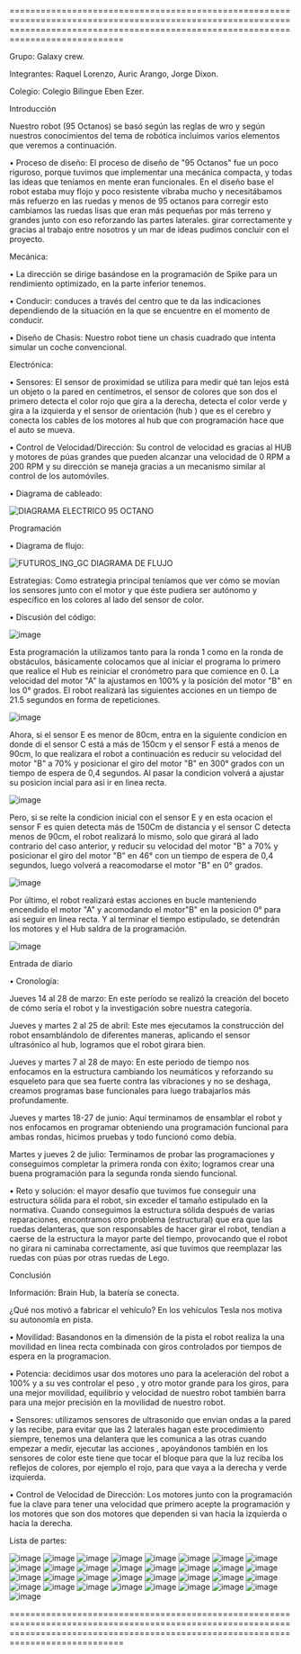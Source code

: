 ========================================================================================================================================================================================

Grupo:  Galaxy crew.

Integrantes: Raquel Lorenzo, Auric Arango, Jorge Dixon.

Colegio: Colegio Bilingue Eben Ezer.



   Introducción

Nuestro robot (95 Octanos) se basó según las reglas de wro y según nuestros conocimientos del tema de robótica incluimos varios elementos que veremos a continuación.

   • Proceso de diseño: El proceso de diseño de "95 Octanos" fue un poco riguroso, porque tuvimos que implementar una mecánica compacta, y todas las ideas que teníamos en mente eran funcionales. En el diseño base el robot estaba muy flojo y poco resistente vibraba mucho y necesitábamos más refuerzo en las ruedas y menos de 95 octanos para corregir esto cambiamos las ruedas lisas que eran más pequeñas por más terreno y grandes junto con eso reforzando las partes laterales. girar correctamente y gracias al trabajo entre nosotros y un mar de ideas pudimos concluir con el proyecto.

   Mecánica:

   • La dirección se dirige basándose en la programación de Spike para un rendimiento optimizado, en la parte inferior tenemos.

   • Conducir: conduces a través del centro que te da las indicaciones dependiendo de la situación en la que se encuentre en el momento de conducir.

   • Diseño de Chasis: Nuestro robot tiene un chasis cuadrado que intenta simular un coche convencional.


Electrónica:

   • Sensores: El sensor de proximidad se utiliza para medir qué tan lejos está un objeto o la pared en centímetros, el sensor de colores que son dos el primero detecta el color rojo que gira a la derecha, detecta el color verde y gira a la izquierda y el sensor de orientación (hub ) que es el cerebro y conecta los cables de los motores al hub que con programación hace que el auto se mueva.

   • Control de Velocidad/Dirección: Su control de velocidad es gracias al HUB y motores de púas grandes que pueden alcanzar una velocidad de 0 RPM a 200 RPM y su dirección se maneja gracias a un mecanismo similar al control de los automóviles.

   • Diagrama de cableado:

![DIAGRAMA ELECTRICO 95 OCTANO](https://github.com/user-attachments/assets/a81490e1-d94e-469a-ab45-58298e1ba7ea)


   Programación

   • Diagrama de flujo:

![FUTUROS_ING_GC DIAGRAMA DE FLUJO](https://github.com/user-attachments/assets/283682d8-7bf6-45a3-9a61-83f451e393ae)


   Estrategias: Como estrategia principal teníamos que ver cómo se movían los sensores junto con el motor y que éste pudiera ser autónomo y específico en los colores al lado del sensor de color.

   • Discusión del código:

![image](https://github.com/user-attachments/assets/7713af4d-43a5-401a-8839-2326f6eb7def)


Esta programación la utilizamos tanto para la ronda 1 como en la ronda de obstáculos, básicamente colocamos que al iniciar el programa lo primero que realice el Hub es reiniciar el cronómetro para que comience en 0. La velocidad del motor "A" la ajustamos en 100% y la posición del motor "B" en los 0° grados. El robot realizará las siguientes acciones en un tiempo de 21.5 segundos en forma de repeticiones.

![image](https://github.com/user-attachments/assets/9bd2fdf9-d771-4cff-b9e8-e76be923354e)



Ahora, si el sensor E es menor de 80cm, entra en la siguiente condicion en donde di el sensor C está a más de 150cm y el sensor F está a menos de 90cm, lo que realizara el robot a continuación es reducir su velocidad del motor "B" a 70% y posicionar el giro del motor "B" en 300° grados con un tiempo de espera de 0,4 segundos. Al pasar la condicion volverá a ajustar su posicion incial para asi ir en linea recta.

![image](https://github.com/user-attachments/assets/7cb41402-22f9-4503-97f1-505f847b46cf)


Pero, si se reíte la condicion inicial con el sensor E y en esta ocacion el sensor F es quien detecta más de 150Cm de distancia y el sensor C detecta menos de 90cm, el robot realizará lo mismo, solo que girará al lado contrario del caso anterior, y  reducir su velocidad del motor "B" a 70% y posicionar el giro del motor "B" en 46° con un tiempo de espera de 0,4 segundos, luego volverá a reacomodarse el motor "B" en 0° grados. 

![image](https://github.com/user-attachments/assets/f64c3a58-32ef-460e-87a5-cc74ce1b4d5f)


Por último, el robot realizará estas acciones en bucle manteniendo encendido el motor "A" y acomodando el motor"B" en la posicion 0° para asi seguir en linea recta. Y al terminar el tiempo estipulado, se detendrán los motores y el Hub saldra de la programación.

![image](https://github.com/user-attachments/assets/858f51d3-777a-49b8-9a41-8442d9aeeb5c)


   Entrada de diario

   • Cronología:

Jueves 14 al 28 de marzo: En este período se realizó la creación del boceto de cómo sería el robot y la investigación sobre nuestra categoría.

Jueves y martes 2 al 25 de abril: Este mes ejecutamos la construcción del robot ensamblándolo de diferentes maneras, aplicando el sensor ultrasónico al hub, logramos que el robot girara bien.

Jueves y martes 7 al 28 de mayo: En este periodo de tiempo nos enfocamos en la estructura cambiando los neumáticos y reforzando su esqueleto para que sea fuerte contra las vibraciones y no se deshaga, creamos programas base funcionales para luego trabajarlos más profundamente.

Jueves y martes 18-27 de junio: Aquí terminamos de ensamblar el robot y nos enfocamos en programar obteniendo una programación funcional para ambas rondas, hicimos pruebas y todo funcionó como debía.

Martes y jueves 2 de julio: Terminamos de probar las programaciones y conseguimos completar la primera ronda con éxito; logramos crear una buena programación para la segunda ronda siendo funcional.

   • Reto y solución: el mayor desafío que tuvimos fue conseguir una estructura sólida para el robot, sin exceder el tamaño estipulado en la normativa. Cuando conseguimos la estructura sólida después de varias reparaciones, encontramos otro problema (estructural) que era que las ruedas delanteras, que son responsables de hacer girar el robot, tendían a caerse de la estructura la mayor parte del tiempo, provocando que el robot no girara ni caminaba correctamente, así que tuvimos que reemplazar las ruedas con púas por otras ruedas de Lego.


   Conclusión 

Información: Brain Hub, la batería se conecta.

¿Qué nos motivó a fabricar el vehículo? En los vehículos Tesla nos motiva su autonomía en pista.

   • Movilidad: Basandonos en la dimensión de la pista el robot realiza la una movilidad en linea recta combinada con giros controlados por tiempos de espera en la programacion.

   • Potencia: decidimos usar dos motores uno para la aceleración del robot a 100% y a su ves controlar el peso , y otro motor grande para los giros, para una mejor movilidad, equilibrio y velocidad de nuestro robot también barra para una mejor precisión en la movilidad de nuestro robot.

   • Sensores: utilizamos sensores de ultrasonido que envian ondas a la pared y las recibe, para evitar que las 2 laterales hagan este procedimiento siempre, tenemos una delantera que les comunica a las otras cuando empezar a medir, ejecutar las acciones , apoyándonos también en los sensores de color este tiene que tocar el bloque para que la luz reciba los reflejos de colores, por ejemplo el rojo, para que vaya a la derecha y verde izquierda.

   • Control de Velocidad de Dirección: Los motores junto con la programación fue la clave para tener una velocidad que primero acepte la programación y los motores que son dos motores que dependen si van hacia la izquierda o hacia la derecha.

   Lista de partes:

![image](https://github.com/auric123/95octano/assets/171710232/35c536c6-cd9e-4ae3-b061-e0b75a1359d5)
![image](https://github.com/auric123/95octano/assets/171710232/78dbfd95-8da3-4cb1-a044-5a10c20cf7fa)
![image](https://github.com/auric123/95octano/assets/171710232/a6206f33-47bc-41da-a8c5-2e10e75ad1e2)
![image](https://github.com/auric123/95octano/assets/171710232/2cef7d31-6d1d-4904-abd2-a8fa9c8be0f3)
![image](https://github.com/auric123/95octano/assets/171710232/f7a2cafd-2646-48c6-a498-effc2395be58)
![image](https://github.com/auric123/95octano/assets/171710232/62402e8b-e369-4114-850d-54f6a8b528e8)
![image](https://github.com/auric123/95octano/assets/171710232/385bbbe4-98de-4d86-8b17-b21b98dc1a8f)
![image](https://github.com/auric123/95octano/assets/171710232/c30c98e6-fbff-4ef2-8d74-ba0325fa4d45)
![image](https://github.com/auric123/95octano/assets/171710232/b05abe8c-c242-4491-b14c-73edf8e42d17)
![image](https://github.com/auric123/95octano/assets/171710232/dd39e60b-687e-4a42-8429-ed7c03311dab)
![image](https://github.com/auric123/95octano/assets/171710232/63d6cf63-f463-4550-8ed3-31e8962932f8)
![image](https://github.com/auric123/95octano/assets/171710232/992b553f-8cf2-459c-bac1-39dda907fd50)
![image](https://github.com/auric123/95octano/assets/171710232/e7ce1420-ba5c-40bf-8458-0c3b53aa7450)
![image](https://github.com/auric123/95octano/assets/171710232/a7af1c55-96d9-4f12-93aa-46e36ef7b4d9)
![image](https://github.com/auric123/95octano/assets/171710232/0f46b163-79a4-464a-bf14-0751072ea842)
![image](https://github.com/auric123/95octano/assets/171710232/1ee8636b-3545-41d9-b13a-e4f876e4bd90)
![image](https://github.com/auric123/95octano/assets/171710232/95a59277-932c-4112-a107-46fc9ceae021)
![image](https://github.com/auric123/95octano/assets/171710232/f8d254ac-4711-4224-b18c-38f582c39879)
![image](https://github.com/auric123/95octano/assets/171710232/b81bf4f5-2902-4c5d-8881-b6f4139750d2)
![image](https://github.com/auric123/95octano/assets/171710232/962ae40d-8b09-42b1-ae6d-9dde0d0b25c6)
![image](https://github.com/auric123/95octano/assets/171710232/e99c8f3f-4785-41dc-95d3-6ac1a69464ab)
![image](https://github.com/auric123/95octano/assets/171710232/7e371c02-2839-4e8f-ac34-a13e4d5d5344)
![image](https://github.com/auric123/95octano/assets/171710232/aa0fa25f-dce5-49a6-ad5e-846acad7980e)
![image](https://github.com/auric123/95octano/assets/171710232/c0f8c2dd-5ba0-46da-8d08-85ebafc04b60)
![image](https://github.com/auric123/95octano/assets/171710232/f05a15ce-fd5a-45be-b2fb-96a15f5ae6be)
![image](https://github.com/auric123/95octano/assets/171710232/53d97875-d9c3-4948-a0a6-6e011ca0b170)
![image](https://github.com/user-attachments/assets/3ae3643d-cfdc-4e9a-bd0e-40bdce629090)
![image](https://github.com/user-attachments/assets/5ff85ad1-c3b9-4787-b2fd-36eda6186ed0)
![image](https://github.com/user-attachments/assets/7f721cb2-f245-48f4-984b-cf5e10b98710)
![image](https://github.com/user-attachments/assets/a1114258-d307-4339-ae9f-e1edd8051c9d)
![image](https://github.com/user-attachments/assets/2fb3d5bf-284c-4646-a1b8-a13be58e107c)
![image](https://github.com/user-attachments/assets/1dbd7c5a-2108-4cd1-8b78-9549cc81538f)
![image](https://github.com/user-attachments/assets/32e256c0-80a2-4515-bdf9-e68079f1f0a0)








========================================================================================================================================================================================                                                                      
